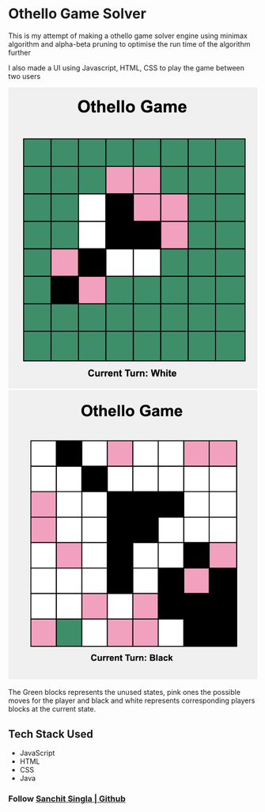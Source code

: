 # Othello Game Solver

This is my attempt of making a othello game solver engine using minimax algorithm and alpha-beta pruning to optimise the run time of the algorithm further

I also made a UI using Javascript, HTML, CSS to play the game between two users

![Image1](assets/othello_game2.png)
![Image1](assets/othello_game1.png)

The Green blocks represents the unused states, pink ones the possible moves for the player and black and white represents corresponding players blocks at the current state.

## Tech Stack Used

- JavaScript
- HTML
- CSS
- Java

### Follow [Sanchit Singla | Github](https://github.com/sanchit324)
